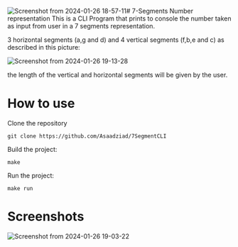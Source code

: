 ![Screenshot from 2024-01-26 18-57-11](https://github.com/Asaadziad/7SegmentCLI/assets/108868994/58467a7e-0560-48eb-aff8-8b75d629f027)# 7-Segments Number representation
This is a CLI Program that prints to console the number taken as input from user in a 7 segments representation.

3 horizontal segments (a,g and d) and 4 vertical segments (f,b,e and c) as described in this picture:

![Screenshot from 2024-01-26 19-13-28](https://github.com/Asaadziad/7SegmentCLI/assets/108868994/2ac86fc6-347a-4d3d-b96b-c8e6e418ea8f)


the length of the vertical and horizontal segments will be given by the user.

# How to use

Clone the repository
``` 
git clone https://github.com/Asaadziad/7SegmentCLI
```

Build the project: 
```
make
```

Run the project:
```
make run
```

# Screenshots

![Screenshot from 2024-01-26 19-03-22](https://github.com/Asaadziad/7SegmentCLI/assets/108868994/8efe9ad9-5f62-4ee0-9f9d-26d119af1b71)

